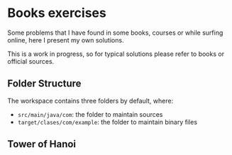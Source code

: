 # Books exercises
Some problems that I have found in some books, courses or while surfing online, here I present  my  own solutions. 

This is a work in  progress, so for typical solutions please refer to books or official sources.

## Folder Structure
The workspace contains three folders by default, where:

- `src/main/java/com`: the folder to maintain sources 
- `target/clases/com/example`: the folder to maintain binary files


## Tower of Hanoi


